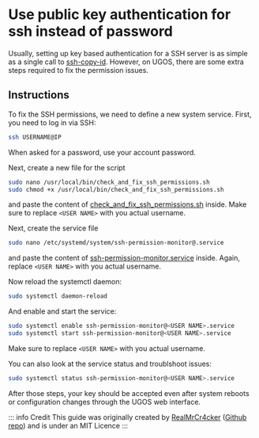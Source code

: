 # Use public key authentication for ssh instead of password

Usually, setting up key based authentication for a SSH server is as simple as a single call to [ssh-copy-id](https://manpages.debian.org/bookworm/openssh-client/ssh-copy-id.1.en.html). However, on UGOS, there are some extra steps required to fix the permission issues.

## Instructions

To fix the SSH permissions, we need to define a new system service. First, you need to log in via SSH:

```sh
ssh USERNAME@IP
```

When asked for a password, use your account password.

Next, create a new file for the script

```sh
sudo nano /usr/local/bin/check_and_fix_ssh_permissions.sh
sudo chmod +x /usr/local/bin/check_and_fix_ssh_permissions.sh
```

and paste the content of [check_and_fix_ssh_permissions.sh](https://raw.githubusercontent.com/UGREEN-NASync/community-guide/refs/heads/main/docs/ugos/tweak/ssh_public_key/check_and_fix_ssh_permissions.sh) inside. Make sure to replace `<USER NAME>` with you actual username.

Next, create the service file

```sh
sudo nano /etc/systemd/system/ssh-permission-monitor@.service 
```

and paste the content of [ssh-permission-monitor.service](https://github.com/UGREEN-NASync/community-guide/blob/main/docs/ugos/tweak/ssh_public_key/ssh-permission-monitor@.service) inside. Again, replace `<USER NAME>` with you actual username.

Now reload the systemctl daemon:

```sh
sudo systemctl daemon-reload
```

And enable and start the service:

```sh
sudo systemctl enable ssh-permission-monitor@<USER NAME>.service
sudo systemctl start ssh-permission-monitor@<USER NAME>.service
```
Make sure to replace `<USER NAME>` with you actual username.

You can also look at the service status and troublshoot issues:

```sh
sudo systemctl status ssh-permission-monitor@<USER NAME>.service
```

After those steps, your key should be accepted even after system reboots or configuration changes through the UGOS web interface.

::: info Credit
This guide was originally created by [RealMrCr4cker](https://www.reddit.com/user/RealMrCr4cker/) ([Github repo](https://github.com/ln-12/UGOS_scripts/)) and is under an MIT Licence
:::